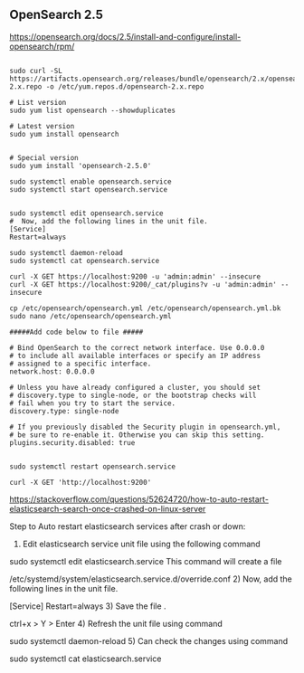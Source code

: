 ## OpenSearch 2.5

https://opensearch.org/docs/2.5/install-and-configure/install-opensearch/rpm/

```

sudo curl -SL https://artifacts.opensearch.org/releases/bundle/opensearch/2.x/opensearch-2.x.repo -o /etc/yum.repos.d/opensearch-2.x.repo

# List version
sudo yum list opensearch --showduplicates

# Latest version
sudo yum install opensearch


# Special version
sudo yum install 'opensearch-2.5.0'

sudo systemctl enable opensearch.service
sudo systemctl start opensearch.service


sudo systemctl edit opensearch.service
#  Now, add the following lines in the unit file.
[Service]
Restart=always

sudo systemctl daemon-reload
sudo systemctl cat opensearch.service

curl -X GET https://localhost:9200 -u 'admin:admin' --insecure
curl -X GET https://localhost:9200/_cat/plugins?v -u 'admin:admin' --insecure

cp /etc/opensearch/opensearch.yml /etc/opensearch/opensearch.yml.bk
sudo nano /etc/opensearch/opensearch.yml

#####Add code below to file #####

# Bind OpenSearch to the correct network interface. Use 0.0.0.0
# to include all available interfaces or specify an IP address
# assigned to a specific interface.
network.host: 0.0.0.0

# Unless you have already configured a cluster, you should set
# discovery.type to single-node, or the bootstrap checks will
# fail when you try to start the service.
discovery.type: single-node

# If you previously disabled the Security plugin in opensearch.yml,
# be sure to re-enable it. Otherwise you can skip this setting.
plugins.security.disabled: true


sudo systemctl restart opensearch.service

curl -X GET 'http://localhost:9200'

```


https://stackoverflow.com/questions/52624720/how-to-auto-restart-elasticsearch-search-once-crashed-on-linux-server

Step to Auto restart elasticsearch services after crash or down:
1) Edit elasticsearch service unit file using the following command

sudo systemctl edit elasticsearch.service 
This command will create a file

/etc/systemd/system/elasticsearch.service.d/override.conf
2) Now, add the following lines in the unit file.

[Service]
Restart=always
3) Save the file .

ctrl+x  > Y > Enter
4) Refresh the unit file using command

sudo systemctl daemon-reload
5) Can check the changes using command

sudo systemctl cat elasticsearch.service
